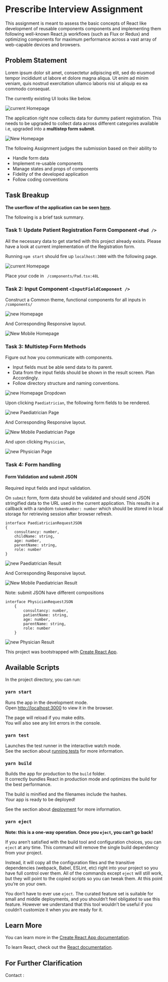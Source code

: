 # Prescribe Interview Assignment

This assignment is meant to assess the basic concepts of React like development of reusable components components and implementing them following well-known React.js workflows (such as Flux or Redux) and optimizing components for maximum performance across a vast array of web-capable devices and browsers.

## Problem Statement

Lorem ipsum dolor sit amet, consectetur adipiscing elit, sed do eiusmod tempor incididunt ut labore et dolore magna aliqua. Ut enim ad minim veniam, quis nostrud exercitation ullamco laboris nisi ut aliquip ex ea commodo consequat.

The currently existing UI looks like below.

![current Homepage](https://github.com/adhi729/test-app/blob/master/src/images/Current%20Homepage.png)

The application right now collects data for dummy patient registration. This needs to be upgraded to collect data across different categories available i.e, upgraded into a **multistep form submit**.

![New Homepage](https://github.com/adhi729/test-app/blob/master/src/images/New%20Homepage.png)




The following Assignment judges the submission based on their ability to
+ Handle form data 
+ Implement re-usable components
+ Manage states and props of components
+ Fidelity of the developed application
+ Follow coding conventions

## Task Breakup

**The userflow of the application can be seen [here](https://xd.adobe.com/view/95b0322f-6582-468b-aebe-4522c550fa37-c0e3/).**

The following is a brief task summary.

### Task 1: Update Patient Registration Form Component `<Pad />`

All the necessary data to get started with this project already exists. Please have a look at current implementation of the  Registration form.

Running `npm start` should fire up `localhost:3000` with the following page.


![current Homepage](https://github.com/adhi729/test-app/blob/master/src/images/Current%20Homepage.png)

Place your code in ` /components/Pad.tsx:48L` 

### Task 2: Input Component `<InputFieldComponent />`

Construct a Common theme, functional components for all inputs in `/components/`

![new Homepage](https://github.com/adhi729/test-app/blob/master/src/images/New%20Homepage.png)

And Corresponding Responsive layout.

![New Mobile Homepage](https://github.com/adhi729/test-app/blob/master/src/images/New%20Mobile%20Homepage.png)


### Task 3: Multistep Form Methods

Figure out how you communicate with components.
+ Input fields must be able send data to its parent.
+ Data from the input fields should be shown in the result screen. Plan Accordingly.
+ Follow directory structure and naming conventions.

![new Homepage Dropdown](https://github.com/adhi729/test-app/blob/master/src/images/New%20Homepage%20Dropdown.png)

Upon clicking `Paediatrician`, the following form fields to be rendered.

![new Paediatrician Page](https://github.com/adhi729/test-app/blob/master/src/images/New%20Paediatrician%20Page.png)

And Corresponding Responsive layout.

![New Mobile Paediatrician Page](https://github.com/adhi729/test-app/blob/master/src/images/New%20Mobile%20Paediatrician%20Page.png)

And upon clicking `Physician`,

![new Physician Page](https://github.com/adhi729/test-app/blob/master/src/images/New%20Physician%20Page.png)

### Task 4: Form handling

#### Form Validation and submit JSON

Required input fields and input validation.

On `submit` form, form data should be validated and should send JSON stringified data to the URL used in the current application.
This results in a callback with a random `tokenNumber: number` which should be stored in local storage for retrieving session after browser refresh.

    interface PaediatricianRequestJSON 
    {
        consultancy: number,
        childName: string,
        age: number,
        parentName: string,
        role: number
    }

    
![new Paediatrician  Result](https://github.com/adhi729/test-app/blob/master/src/images/New%20Paediatrician%20Result.png)

And Corresponding Responsive layout.

![New Mobile Paediatrician Result](https://github.com/adhi729/test-app/blob/master/src/images/New%20Mobile%20Paediatrician%20Result.png)

Note: submit JSON have different compositions

    interface PhysicianRequestJSON 
        {
            consultancy: number,
            patientName: string,
            age: number,
            parentName: string,
            role: number
        }
        

![new Physician  Result](https://github.com/adhi729/test-app/blob/master/src/images/New%20Physician%20Result.png)





This project was bootstrapped with [Create React App](https://github.com/facebook/create-react-app).

## Available Scripts

In the project directory, you can run:

### `yarn start`

Runs the app in the development mode.<br />
Open [http://localhost:3000](http://localhost:3000) to view it in the browser.

The page will reload if you make edits.<br />
You will also see any lint errors in the console.

### `yarn test`

Launches the test runner in the interactive watch mode.<br />
See the section about [running tests](https://facebook.github.io/create-react-app/docs/running-tests) for more information.

### `yarn build`

Builds the app for production to the `build` folder.<br />
It correctly bundles React in production mode and optimizes the build for the best performance.

The build is minified and the filenames include the hashes.<br />
Your app is ready to be deployed!

See the section about [deployment](https://facebook.github.io/create-react-app/docs/deployment) for more information.

### `yarn eject`

**Note: this is a one-way operation. Once you `eject`, you can’t go back!**

If you aren’t satisfied with the build tool and configuration choices, you can `eject` at any time. This command will remove the single build dependency from your project.

Instead, it will copy all the configuration files and the transitive dependencies (webpack, Babel, ESLint, etc) right into your project so you have full control over them. All of the commands except `eject` will still work, but they will point to the copied scripts so you can tweak them. At this point you’re on your own.

You don’t have to ever use `eject`. The curated feature set is suitable for small and middle deployments, and you shouldn’t feel obligated to use this feature. However we understand that this tool wouldn’t be useful if you couldn’t customize it when you are ready for it.

## Learn More

You can learn more in the [Create React App documentation](https://facebook.github.io/create-react-app/docs/getting-started).

To learn React, check out the [React documentation](https://reactjs.org/).


## For Further Clarification

Contact : 
